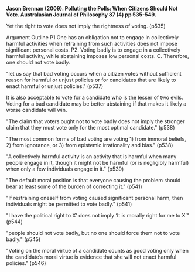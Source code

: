 **Jason Brennan (2009). Polluting the Polls: When Citizens Should Not Vote. Australasian Journal of Philosophy 87 (4) pp 535-549.**

Yet the right to vote does not imply the rightness of voting. (p535)

Argument Outline
P1 One has an obligation not to engage in collectively harmful activities when refraining from such activities does not impose significant personal costs.
P2. Voting badly is to engage in a collectively harmful activity, while
abstaining imposes low personal costs.
C. Therefore, one should not vote badly.

"let us say that bad voting occurs when a citizen votes without sufficient reason for harmful or unjust policies or for candidates that are likely to enact harmful or unjust policies." (p537)

It is also acceptable to vote for a candidate who is the lesser of two evils. Voting for a bad candidate may be better abstaining if that makes it likely a worse candidate will win.

"The claim that voters ought not to vote badly does not imply the stronger claim that they must vote only for the most optimal candidate." (p538)

"The most common forms of bad voting are voting 1) from immoral beliefs, 2) from ignorance, or 3) from epistemic irrationality and bias." (p538)

"A collectively harmful activity is an activity that is harmful when many people engage in it, though it might not be harmful (or is negligibly harmful) when only a few individuals engage in it." (p539)

"The default moral position is that everyone causing the problem should bear at least some of the burden of correcting it." (p541)

"If restraining oneself from voting caused significant personal harm, then individuals might be permitted to vote badly." (p541)

"I have the political right to X’ does not imply ‘It is morally right for me to X’" (p544)

"people should not vote badly, but no one should force them not to vote badly." (p545)

"Voting on the moral virtue of a candidate counts as good voting only when the candidate’s moral virtue is evidence that she will not enact harmful policies." (p546)